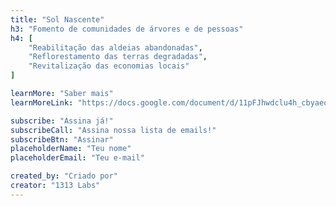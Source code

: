 ```yaml
---
title: "Sol Nascente"
h3: "Fomento de comunidades de árvores e de pessoas"
h4: [
    "Reabilitação das aldeias abandonadas",
    "Reflorestamento das terras degradadas",
    "Revitalização das economias locais"
]

learnMore: "Saber mais"
learnMoreLink: "https://docs.google.com/document/d/11pFJhwdclu4h_cbyaeq60tEW2asQ9Gbw9X0Sf2aRXWo/"

subscribe: "Assina já!"
subscribeCall: "Assina nossa lista de emails!"
subscribeBtn: "Assinar"
placeholderName: "Teu nome"
placeholderEmail: "Teu e-mail"

created_by: "Criado por"
creator: "1313 Labs"
---
```

